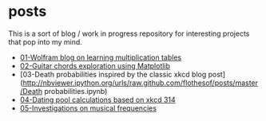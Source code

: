 posts
=====

This is a sort of blog / work in progress repository for interesting projects that pop into my mind.

- [01-Wolfram blog on learning multiplication tables](http://nbviewer.ipython.org/urls/raw.github.com/flothesof/posts/master/12%2520tables.ipynb)
- [02-Guitar chords exploration using Matplotlib](http://nbviewer.ipython.org/urls/raw.github.com/flothesof/posts/master/accords%20de%20guitare.ipynb)
- [03-Death probabilities inspired by the classic xkcd blog post](http://nbviewer.ipython.org/urls/raw.github.com/flothesof/posts/master/Death probabilities.ipynb)
- [04-Dating pool calculations based on xkcd 314](http://nbviewer.ipython.org/urls/raw.github.com/flothesof/posts/master/xkcd%20-%20Dating%20Pools.ipynb)
- [05-Investigations on musical frequencies](http://nbviewer.ipython.org/urls/raw.github.com/flothesof/posts/master/Musical%20frequencies.ipynb)
